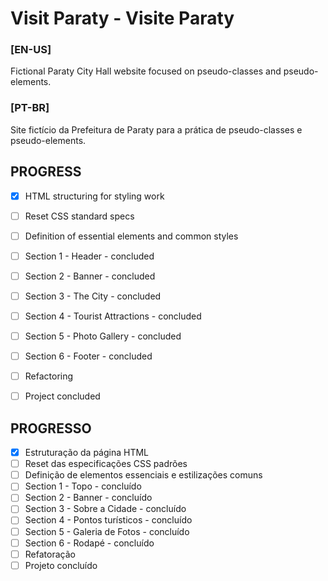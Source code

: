 # Visit Paraty - Visite Paraty

### [EN-US]
Fictional Paraty City Hall website focused on pseudo-classes and pseudo-elements.

### [PT-BR]
Site fictício da Prefeitura de Paraty para a prática de pseudo-classes e pseudo-elements.


## PROGRESS
- [X] HTML structuring for styling work
- [ ] Reset CSS standard specs
- [ ] Definition of essential elements and common styles
- [ ] Section 1 - Header - concluded
- [ ] Section 2 - Banner - concluded
- [ ] Section 3 - The City - concluded
- [ ] Section 4 - Tourist Attractions - concluded
- [ ] Section 5 - Photo Gallery - concluded
- [ ] Section 6 - Footer - concluded
- [ ] Refactoring
- [ ] Project concluded


## PROGRESSO
- [X] Estruturação da página HTML
- [ ] Reset das especificações CSS padrões
- [ ] Definição de elementos essenciais e estilizações comuns
- [ ] Section 1 - Topo - concluído
- [ ] Section 2 - Banner - concluído
- [ ] Section 3 - Sobre a Cidade - concluído
- [ ] Section 4 - Pontos turísticos - concluído
- [ ] Section 5 - Galeria de Fotos - concluído
- [ ] Section 6 - Rodapé - concluído
- [ ] Refatoração
- [ ] Projeto concluído
